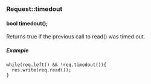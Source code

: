 <h3 id='req-timedout'>Request::timedout</h3>
<h4 class='variant'>bool timedout();</h4>

Returns true if the previous call to read() was timed out.

##### Example
```arduino
while(req.left() && !req.timedout()){
  res.write(req.read());
}
```

